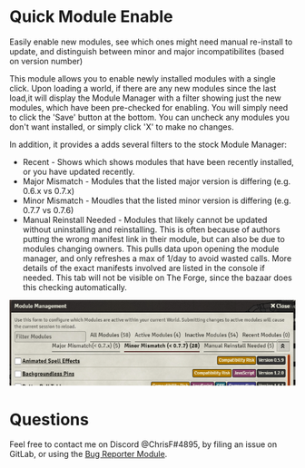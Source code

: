 # Quick Module Enable
Easily enable new modules, see which ones might need manual re-install to update, and distinguish between minor and major incompatibilites (based on version number)

This module allows you to enable newly installed modules with a single click. Upon loading a world, if there are any new modules since the last load,it will display the Module Manager with a filter showing just the new modules, which have been pre-checked for enabling. You will simply need to click the 'Save' button at the bottom. You can uncheck any modules you don't want installed, or simply click 'X' to make no changes.

In addition, it provides a adds several filters to the stock Module Manager:
* Recent - Shows which shows modules that have been recently installed, or you have updated recently.
* Major Mismatch - Modules that the listed major version is differing (e.g. 0.6.x vs 0.7.x)
* Minor Mismatch - Moudles that the listed minor version is differing (e.g. 0.7.7 vs 0.7.6) 
* Manual Reinstall Needed - Modules that likely cannot be updated without uninstalling and reinstalling.  This is often because of authors putting the wrong manifest link in their module, but can also be due to modules changing owners. This pulls data upon opening the module manager, and only refreshes a max of 1/day to avoid wasted calls. More details of the exact manifests involved are listed in the console if needed. This tab will not be visible on The Forge, since the bazaar does this checking automatically.

![Example of module manager with new filters](example.png)

# Questions
Feel free to contact me on Discord @ChrisF#4895, by filing an issue on GitLab, or using the [Bug Reporter Module](https://foundryvtt.com/packages/bug-reporter/).
